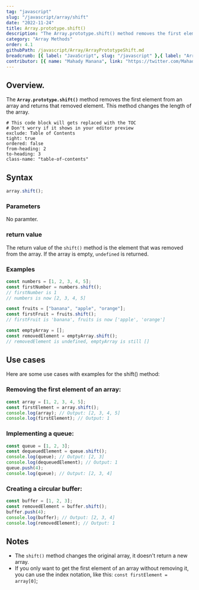 ```yaml
---
tag: "javascript"
slug: "/javascript/array/shift"
date: "2022-11-24"
title: Array.prototype.shift()
description: "The Array.prototype.shift() method removes the first element from an array and returns that removed element."
category: "Array Methods"
order: 4.1
githubPath: /javascript/Array/ArrayPrototypeShift.md
breadcrumb: [{ label: "JavaScript", slug: "/javascript" },{ label: "Array Methods", slug: "/javascript/array" }]
contributor: [{ name: "Mahady Manana", link: "https://twitter.com/MahadyManana" }]
---
```


## Overview.

The **`Array.prototype.shift()`** method removes the first element from an array and returns that removed element. This method changes the length of the array.



```toc
# This code block will gets replaced with the TOC
# Don't worry if it shows in your editor preview
exclude: Table of Contents
tight: true
ordered: false
from-heading: 2
to-heading: 3
class-name: "table-of-contents"
```

## Syntax

```javascript
array.shift();
```

### Parameters

No paramter.

### return value

The return value of the `shift()` method is the element that was removed from the array. If the array is empty, `undefined` is returned.

### Examples

```javascript
const numbers = [1, 2, 3, 4, 5];
const firstNumber = numbers.shift();
// firstNumber is 1
// numbers is now [2, 3, 4, 5]

const fruits = ["banana", "apple", "orange"];
const firstFruit = fruits.shift();
// firstFruit is 'banana', fruits is now ['apple', 'orange']

const emptyArray = [];
const removedElement = emptyArray.shift();
// removedElement is undefined, emptyArray is still []
```

## Use cases

Here are some use cases with examples for the shift() method:

### Removing the first element of an array:

```javascript
const array = [1, 2, 3, 4, 5];
const firstElement = array.shift();
console.log(array); // Output: [2, 3, 4, 5]
console.log(firstElement); // Output: 1
```

### Implementing a queue:

```javascript
const queue = [1, 2, 3];
const dequeuedElement = queue.shift();
console.log(queue); // Output: [2, 3]
console.log(dequeuedElement); // Output: 1
queue.push(4);
console.log(queue); // Output: [2, 3, 4]
```

### Creating a circular buffer:

```javascript
const buffer = [1, 2, 3];
const removedElement = buffer.shift();
buffer.push(4);
console.log(buffer); // Output: [2, 3, 4]
console.log(removedElement); // Output: 1
```
## Notes

- The `shift()` method changes the original array, it doesn't return a new array.
- If you only want to get the first element of an array without removing it, you can use the index notation, like this: `const firstElement = array[0]`;

